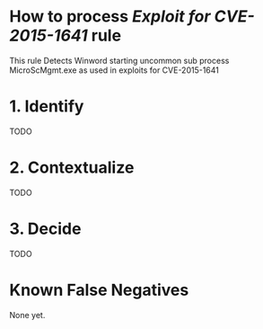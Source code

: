 # How to process *Exploit for CVE-2015-1641* rule
This rule Detects Winword starting uncommon sub process MicroScMgmt.exe as used in exploits for CVE-2015-1641

# 1. Identify
TODO

# 2. Contextualize
TODO

# 3. Decide
TODO

# Known False Negatives
None yet.
